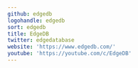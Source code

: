 ```yaml
---
github: edgedb
logohandle: edgedb
sort: edgedb
title: EdgeDB
twitter: edgedatabase
website: 'https://www.edgedb.com/'
youtube: 'https://youtube.com/c/EdgeDB'
---
```

